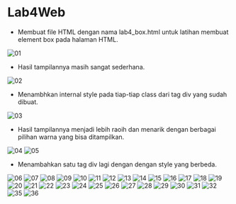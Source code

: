 # Lab4Web
+ Membuat file HTML dengan nama lab4_box.html untuk latihan membuat element box pada halaman HTML.

![01](https://user-images.githubusercontent.com/56189248/115938709-c07f1a80-a4c5-11eb-873b-cc2259462e4e.png)

+ Hasil tampilannya masih sangat sederhana.

![02](https://user-images.githubusercontent.com/56189248/115938711-c07f1a80-a4c5-11eb-8cd2-8a3d9066dc94.png)

+ Menambhkan internal style pada tiap-tiap class dari tag div yang sudah dibuat.

![03](https://user-images.githubusercontent.com/56189248/115938712-c117b100-a4c5-11eb-876e-49f23ad9d4d1.png)

+ Hasil tampilannya menjadi lebih raoih dan menarik dengan berbagai pilihan warna yang bisa ditampilkan.

![04](https://user-images.githubusercontent.com/56189248/115938713-c1b04780-a4c5-11eb-8908-16d7f4fb6f47.png)
![05](https://user-images.githubusercontent.com/56189248/115938717-c1b04780-a4c5-11eb-8110-373f907d372a.png)

+ Menambahkan satu tag div lagi dengan dengan style yang berbeda.

![06](https://user-images.githubusercontent.com/56189248/115938718-c248de00-a4c5-11eb-9d5c-33451e60cc81.png)
![07](https://user-images.githubusercontent.com/56189248/115938720-c2e17480-a4c5-11eb-977b-24a797ead618.png)
![08](https://user-images.githubusercontent.com/56189248/115938721-c37a0b00-a4c5-11eb-8f73-7047001bc422.png)
![09](https://user-images.githubusercontent.com/56189248/115938722-c412a180-a4c5-11eb-98b8-275c838fc336.png)
![10](https://user-images.githubusercontent.com/56189248/115938724-c412a180-a4c5-11eb-9138-3a638d028c3f.png)
![11](https://user-images.githubusercontent.com/56189248/115938726-c4ab3800-a4c5-11eb-9fbc-7a094ec2be18.png)
![12](https://user-images.githubusercontent.com/56189248/115938673-b65d1c00-a4c5-11eb-9523-6a820ffef1bd.png)
![13](https://user-images.githubusercontent.com/56189248/115938674-b78e4900-a4c5-11eb-99ca-711bcfe8c38e.png)
![14](https://user-images.githubusercontent.com/56189248/115938675-b826df80-a4c5-11eb-8c28-181e73cc8454.png)
![15](https://user-images.githubusercontent.com/56189248/115938677-b8bf7600-a4c5-11eb-8542-087693dd7e8c.png)
![16](https://user-images.githubusercontent.com/56189248/115938678-b8bf7600-a4c5-11eb-8150-28835fd7627d.png)
![17](https://user-images.githubusercontent.com/56189248/115938680-b9580c80-a4c5-11eb-8a94-d5d654fe3764.png)
![18](https://user-images.githubusercontent.com/56189248/115938682-b9f0a300-a4c5-11eb-8565-bba88c58f0d8.png)
![19](https://user-images.githubusercontent.com/56189248/115938683-b9f0a300-a4c5-11eb-9cb8-778da0d8eab5.png)
![20](https://user-images.githubusercontent.com/56189248/115938684-ba893980-a4c5-11eb-925a-90fb60bc645b.png)
![21](https://user-images.githubusercontent.com/56189248/115938686-bb21d000-a4c5-11eb-991a-754443b29ebe.png)
![22](https://user-images.githubusercontent.com/56189248/115938687-bb21d000-a4c5-11eb-8fc5-57711430d5b0.png)
![23](https://user-images.githubusercontent.com/56189248/115938689-bbba6680-a4c5-11eb-8686-e06695bb7029.png)
![24](https://user-images.githubusercontent.com/56189248/115938690-bbba6680-a4c5-11eb-9451-45d17f7f3031.png)
![25](https://user-images.githubusercontent.com/56189248/115938693-bc52fd00-a4c5-11eb-886f-2ad4e1354a3d.png)
![26](https://user-images.githubusercontent.com/56189248/115938694-bceb9380-a4c5-11eb-9f68-aabf5dab7ef6.png)
![27](https://user-images.githubusercontent.com/56189248/115938696-bceb9380-a4c5-11eb-924d-e801d85bae60.png)
![28](https://user-images.githubusercontent.com/56189248/115938697-bd842a00-a4c5-11eb-8cda-c201b071ff97.png)
![29](https://user-images.githubusercontent.com/56189248/115938698-be1cc080-a4c5-11eb-9d82-f81aceb7c805.png)
![30](https://user-images.githubusercontent.com/56189248/115938699-be1cc080-a4c5-11eb-84c7-48bf4e296768.png)
![31](https://user-images.githubusercontent.com/56189248/115938701-beb55700-a4c5-11eb-80fd-84e02d05a98f.png)
![32](https://user-images.githubusercontent.com/56189248/115938703-beb55700-a4c5-11eb-87a2-178fda980841.png)
![35](https://user-images.githubusercontent.com/56189248/115938705-bf4ded80-a4c5-11eb-8187-dae5700b4afc.png)
![36](https://user-images.githubusercontent.com/56189248/115938707-bfe68400-a4c5-11eb-9583-4445f1c72641.png)

